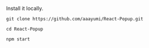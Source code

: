 Install it locally.

```git clone https://github.com/aaayumi/React-Popup.git```

```cd React-Popup```

```npm start```
